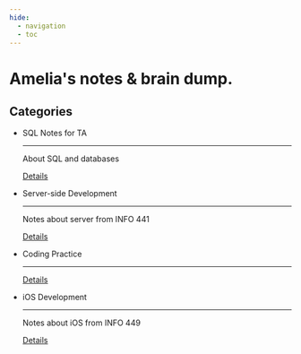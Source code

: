 ```yaml
---
hide:
  - navigation
  - toc
---
```


# Amelia's notes & brain dump.

## Categories

<div class="grid cards" markdown>

-   SQL Notes for TA

    ---

    About SQL and databases
    
    <a href="/SQL/Index" class="details-link">Details</a>

-   Server-side Development

    ---

    Notes about server from INFO 441

    <a href="/INFO441/Index" class="details-link">Details</a>

-   Coding Practice

    ---
    
    <a href="/coding/Index" class="details-link">Details</a>

-   iOS Development

    ---

    Notes about iOS from INFO 449

    <a href="/INFO449/Index" class="details-link">Details</a>

</div>